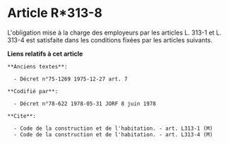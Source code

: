 # Article R*313-8

L'obligation mise à la charge des employeurs par les articles L. 313-1 et L. 313-4 est satisfaite dans les conditions fixées
par les articles suivants.

**Liens relatifs à cet article**

	**Anciens textes**:

	  - Décret n°75-1269 1975-12-27 art. 7

	**Codifié par**:

	  - Décret n°78-622 1978-05-31 JORF 8 juin 1978

	**Cite**:

	  - Code de la construction et de l'habitation. - art. L313-1 (M)
	  - Code de la construction et de l'habitation. - art. L313-4 (M)
